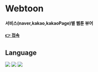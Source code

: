 # Webtoon 
#### 서비스(naver,kakao,kakaoPage)별 웹툰 뷰어
#### [👉 접속](https://kwonyongjun1.github.io/webtoon/) 

## Language
<div>
  <img src="https://img.shields.io/badge/React-61DAFB?style=flat&logo=React&logoColor=black "/>
  <img src="https://img.shields.io/badge/TypeScript-3178C6?style=flat&logo=TypeScript&logoColor=white"/>
  <img src = "https://img.shields.io/badge/tailwindcss-06B6D4?style=flat&logo=tailwindcss&logoColor=white"/> 
</div>
